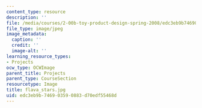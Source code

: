 ```yaml
---
content_type: resource
description: ''
file: /media/courses/2-00b-toy-product-design-spring-2008/edc3eb9b746903590883d70edf55468d_flava_stars.jpg
file_type: image/jpeg
image_metadata:
  caption: ''
  credit: ''
  image-alt: ''
learning_resource_types:
- Projects
ocw_type: OCWImage
parent_title: Projects
parent_type: CourseSection
resourcetype: Image
title: flava_stars.jpg
uid: edc3eb9b-7469-0359-0883-d70edf55468d
---
```

